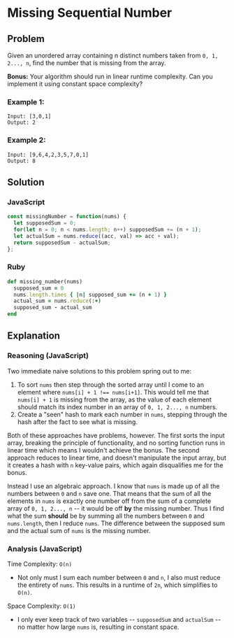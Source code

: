 # Missing Sequential Number
## Problem
Given an unordered array containing n distinct numbers taken from `0, 1, 2..., n`, find the number that is missing from the array.

**Bonus:** Your algorithm should run in linear runtime complexity. Can you implement it using constant space complexity?

### Example 1:
```
Input: [3,0,1]
Output: 2
```

### Example 2:
```
Input: [9,6,4,2,3,5,7,0,1]
Output: 8
```

## Solution
### JavaScript
```javascript
const missingNumber = function(nums) {
  let supposedSum = 0;
  for(let n = 0; n < nums.length; n++) supposedSum += (n + 1);
  let actualSum = nums.reduce((acc, val) => acc + val);
  return supposedSum - actualSum;
};
```

### Ruby
```ruby
def missing_number(nums)
  supposed_sum = 0
  nums.length.times { |n| supposed_sum += (n + 1) }
  actual_sum = nums.reduce(:+)
  supposed_sum - actual_sum
end
```

## Explanation
### Reasoning (JavaScript)
Two immediate naive solutions to this problem spring out to me:
1. To sort `nums` then step through the sorted array until I come to an element where `nums[i] + 1 !== nums[i+1]`. This would tell me that `nums[i] + 1` is missing from the array, as the value of each element should match its index number in an array of `0, 1, 2..., n` numbers.
2. Create a "seen" hash to mark each number in `nums`, stepping through the hash after the fact to see what is missing.

Both of these approaches have problems, however. The first sorts the input array, breaking the principle of functionality, and no sorting function runs in linear time which means I wouldn't achieve the bonus. The second approach reduces to linear time, and doesn't manipulate the input array, but it creates a hash with `n` key-value pairs, which again disqualifies me for the bonus.

Instead I use an algebraic approach. I know that `nums` is made up of all the numbers between `0` and `n` save one. That means that the sum of all the elements in `nums` is exactly one number off from the sum of a complete array of `0, 1, 2..., n` -- it would be off **by** the missing number. Thus I find what the sum **should** be by summing all the numbers between `0` and `nums.length`, then I reduce `nums`. The difference between the supposed sum and the actual sum of `nums` is the missing number.

### Analysis (JavaScript)
Time Complexity: `O(n)`
* Not only must I sum each number between `0` and `n`, I also must reduce the entirety of `nums`. This results in a runtime of `2n`, which simplifies to `O(n)`.

Space Complexity: `O(1)`
* I only ever keep track of two variables -- `supposedSum` and `actualSum` -- no matter how large `nums` is, resulting in constant space.
